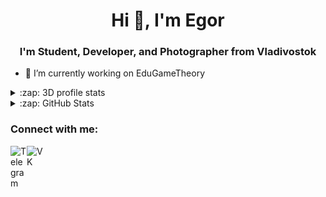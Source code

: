 <h1 align="center">Hi 👋, I'm Egor</h1>
<h3 align="center">I'm Student, Developer, and Photographer from Vladivostok</h3>

- 🔭 I’m currently working on EduGameTheory

<details>
  <summary>:zap: 3D profile stats</summary>

![](./profile-3d-contrib/profile-night-rainbow.svg)
 
</details>

<details>
  <summary>:zap: GitHub Stats</summary>

<img align="top" alt="Dudoserovich GitHub Stats" src="https://github-readme-stats-axpwmfcg3.vercel.app/api?username=Dudoserovich&show_icons=true&include_all_commits=true&count_private=true&hide=contribs&theme=dracula&hide_border=true" />
 
</details>

### Connect with me:

[<img align="left" alt="Telegram" width="26px" src="https://img.icons8.com/color/48/000000/telegram-app--v1.png"/>][telegram]
[<img align="left" alt="VK" width="26px" src="https://img.icons8.com/color/48/000000/vk-com.png" />][VK]

[telegram]: https://t.me/TheDudoser
[VK]: https://vk.com/egorhmell
